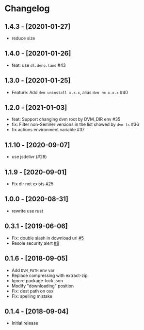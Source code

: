 # Changelog

## 1.4.3 - [20201-01-27]

- reduce size

## 1.4.0 - [20201-01-26]

- feat: use `dl.deno.land` #43

## 1.3.0 - [20201-01-25]

- Feature: Add `dvm uninstall x.x.x`, alias `dvm rm x.x.x` #40

## 1.2.0 - [2021-01-03]

- feat: Support changing dvm root by DVM_DIR env #35
- fix: Filter non-SemVer versions in the list showed by `dvm ls` #36
- fix actions environment variable #37

## 1.1.10 - [2020-09-07]

- use jsdelivr (#28)

## 1.1.9 - [2020-09-01]

- Fix dir not exists #25

## 1.0.0 - [2020-08-31]

- rewrite use rust

## 0.3.1 - [2019-06-06]

- Fix: double slash in download url [#5](https://github.com/justjavac/dvm/pull/5)
- Resole security alert [#8](https://github.com/justjavac/dvm/pull/8)

## 0.1.6 - [2018-09-05]

- Add `DVM_PATH` env var
- Replace compressing with extract-zip
- Ignore package-lock.json
- Modify "downloading" position
- Fix: dest path on osx
- Fix: spelling mistake

## 0.1.4 - [2018-09-04]

- Initial release
